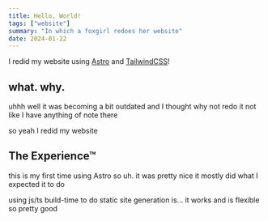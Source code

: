 ```yaml
---
title: Hello, World!
tags: ["website"]
summary: "In which a foxgirl redoes her website"
date: 2024-01-22
---
```


I redid my website using [Astro](https://astro.build/) and [TailwindCSS](https://tailwindcss.com/)!

## what. why.

uhhh well it was becoming a bit outdated and I thought why not redo it not like I have anything of note there

so yeah I redid my website

## The Experience™

this is my first time using Astro so uh.
it was pretty nice it mostly did what I expected it to do  

using js/ts build-time to do static site generation is... it works and is flexible so pretty good